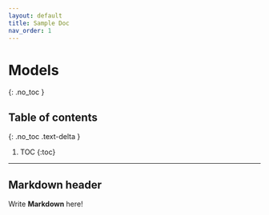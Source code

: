 ```yaml
---
layout: default
title: Sample Doc
nav_order: 1
---
```


# Models

{: .no_toc }

## Table of contents

{: .no_toc .text-delta }

1. TOC
  {:toc}

---

## Markdown header

Write **Markdown** here!
